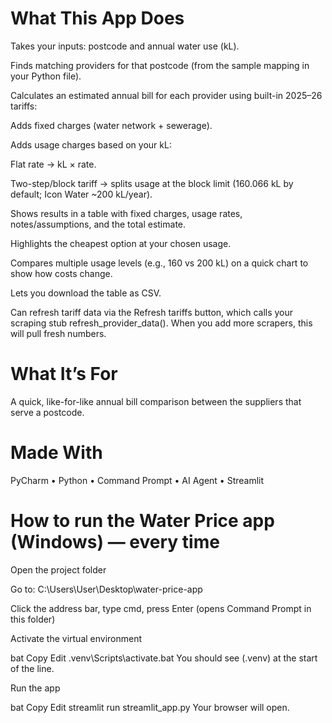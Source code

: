 # What This App Does
Takes your inputs: postcode and annual water use (kL).

Finds matching providers for that postcode (from the sample mapping in your Python file).

Calculates an estimated annual bill for each provider using built-in 2025–26 tariffs:

Adds fixed charges (water network + sewerage).

Adds usage charges based on your kL:

Flat rate → kL × rate.

Two-step/block tariff → splits usage at the block limit (160.066 kL by default; Icon Water ~200 kL/year).

Shows results in a table with fixed charges, usage rates, notes/assumptions, and the total estimate.

Highlights the cheapest option at your chosen usage.

Compares multiple usage levels (e.g., 160 vs 200 kL) on a quick chart to show how costs change.

Lets you download the table as CSV.

Can refresh tariff data via the Refresh tariffs button, which calls your scraping stub refresh_provider_data(). When you add more scrapers, this will pull fresh numbers.

# What It’s For
A quick, like-for-like annual bill comparison between the suppliers that serve a postcode.

# Made With
PyCharm • Python • Command Prompt • AI Agent • Streamlit


# How to run the Water Price app (Windows) — every time
Open the project folder

Go to: C:\Users\User\Desktop\water-price-app

Click the address bar, type cmd, press Enter (opens Command Prompt in this folder)

Activate the virtual environment

bat
Copy
Edit
.venv\Scripts\activate.bat
You should see (.venv) at the start of the line.

Run the app

bat
Copy
Edit
streamlit run streamlit_app.py
Your browser will open.
